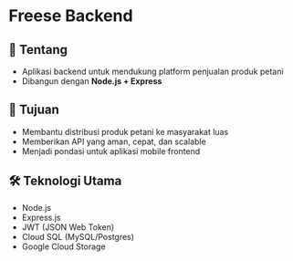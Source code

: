 # Freese Backend

## 📖 Tentang
- Aplikasi backend untuk mendukung platform penjualan produk petani
- Dibangun dengan **Node.js + Express**

## 🎯 Tujuan
- Membantu distribusi produk petani ke masyarakat luas
- Memberikan API yang aman, cepat, dan scalable
- Menjadi pondasi untuk aplikasi mobile frontend

## 🛠️ Teknologi Utama
- Node.js
- Express.js
- JWT (JSON Web Token)
- Cloud SQL (MySQL/Postgres)
- Google Cloud Storage
